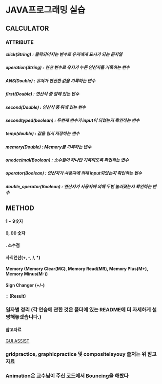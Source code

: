 **JAVA프로그래밍 실습**
=================

## CALCULATOR

### ATTRIBUTE
##### click(String) : 클릭되어지는 변수로 유저에게 표시가 되는 문자열
##### operation(String) : 연산 변수로 유저가 누른 연산자를 기록하는 변수
##### ANS(Double) : 유저가 연산한 값을 기록하는 변수
##### first(Double) : 연산식 중 앞에 있는 변수
##### second(Double) : 연산식 중 뒤에 있는 변수
##### secondtyped(boolean) : 두번째 변수가 input이 되었는지 확인하는 변수
##### temp(double) : 값을 임시 저장하는 변수
##### memory(Double) : Memory를 기록하는 변수
##### onedecimal(Boolean) : 소수점이 하나만 기록되도록 확인하는 변수
##### operator(Boolean) : 연산자가 사용자에 의해 input되었는지 확인하는 변수
##### double_operator(Boolean) : 연산자가 사용자에 의해 두번 눌러졌는지 확인하는 변수

## METHOD
#### 1 ~ 9숫자
>

#### 0, 00 숫자
>

#### . 소수점
>

#### 사칙연산(+, -, /, *)
>

#### Memory (Memory Clear(MC), Memory Read(MR), Memory Plus(M+), Memory Minus(M-))
>

#### Sign Changer (+/-)
>

#### = (Result)
>








### 일자별 정리 (각 연습에 관한 것은 폴더에 있는 README에 더 자세하게 설명해놓겠습니다.)

#### 참고자료
[GUI ASSIST](https://programmingsummaries.tistory.com/61 "GUI ASSIST LINK (참고)")

### gridpractice, graphicpractice 및 compositelayouy 출처는 위 참고 자료

### Animation은 교수님이 주신 코드에서 Bouncing을 해봤다